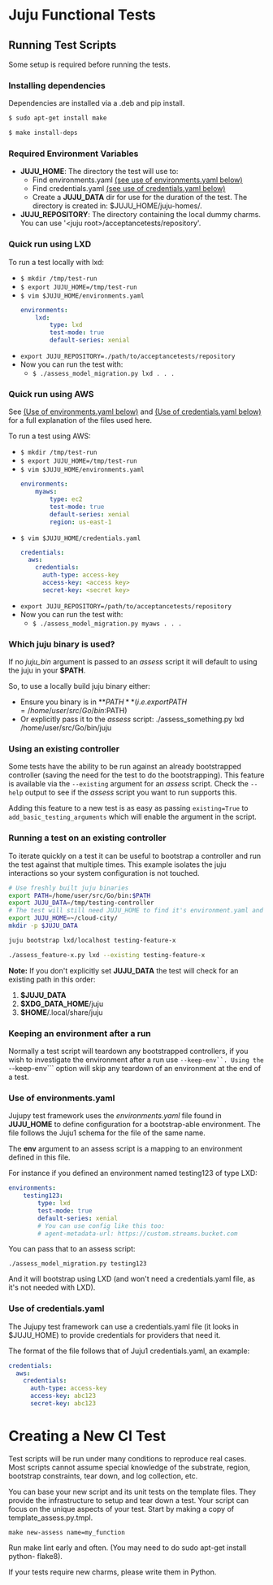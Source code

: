 # Juju Functional Tests

## Running Test Scripts 

Some setup is required before running the tests.

### Installing dependencies

Dependencies are installed via a .deb and pip install.

```bash
$ sudo apt-get install make

$ make install-deps
```

### Required Environment Variables

  * **JUJU_HOME**: The directory the test will use to:
     * Find environments.yaml [(see use of environments.yaml below)](#envs)
     * Find credentials.yaml [(see use of credentials.yaml below)](#envs-creds)     
     * Create a **JUJU_DATA** dir for use for the duration of the test. The directory is created in: $JUJU_HOME/juju-homes/.
  * **JUJU_REPOSITORY**: The directory containing the local dummy charms. You can use '\<juju root\>/acceptancetests/repository'.


### Quick run using LXD
To run a test locally with lxd:

  * ```$ mkdir /tmp/test-run```
  * ```$ export JUJU_HOME=/tmp/test-run```
  * ```$ vim $JUJU_HOME/environments.yaml```
    ```yaml
    environments:
        lxd:
            type: lxd
            test-mode: true
            default-series: xenial
    ```
  * ```export JUJU_REPOSITORY=./path/to/acceptancetests/repository```
  * Now you can run the test with:
     * ```$ ./assess_model_migration.py lxd . . .```

### Quick run using AWS

See [(Use of environments.yaml below)](#envs) and [(Use of credentials.yaml below)](#envs-creds) for a full explanation of the files used here.

To run a test using AWS:

  * ```$ mkdir /tmp/test-run```
  * ```$ export JUJU_HOME=/tmp/test-run```
  * ```$ vim $JUJU_HOME/environments.yaml```
    ```yaml
    environments:
        myaws:
            type: ec2
            test-mode: true
            default-series: xenial
            region: us-east-1
    ```
  * ```$ vim $JUJU_HOME/credentials.yaml```
    ```yaml
    credentials:
      aws:
        credentials:
          auth-type: access-key
          access-key: <access key>
          secret-key: <secret key>
    ```
  * ```export JUJU_REPOSITORY=/path/to/acceptancetests/repository```
  * Now you can run the test with:
     * ```$ ./assess_model_migration.py myaws . . .```

### Which juju binary is used?

If no *juju_bin* argument is passed to an *assess* script it will default to using the juju in your **$PATH**.

So, to use a locally build juju binary either:

  * Ensure you binary is in **$PATH** (i.e. export PATH=/home/user/src/Go/bin:$PATH)
  * Or explicitly pass it to the *assess* script: ./assess_something.py lxd  /home/user/src/Go/bin/juju

### Using an existing controller

Some tests have the ability to be run against an already bootstrapped controller (saving the need for the test to do the bootstrapping).
This feature is available via the ```--existing``` argument for an *assess* script. Check the  ```--help``` output to see if the *assess* script you want to run supports this.

Adding this feature to a new test is as easy as passing ```existing=True``` to ```add_basic_testing_arguments``` which will enable the argument in the script.

### Running a test on an existing controller

To iterate quickly on a test it can be useful to bootstrap a controller and run the test against that multiple times.
This example isolates the juju interactions so your system configuration is not touched.

```bash
# Use freshly built juju binaries
export PATH=/home/user/src/Go/bin:$PATH
export JUJU_DATA=/tmp/testing-controller
# The test will still need JUJU_HOME to find it's environment.yaml and credentials.yaml
export JUJU_HOME=~/cloud-city/
mkdir -p $JUJU_DATA

juju bootstrap lxd/localhost testing-feature-x

./assess_feature-x.py lxd --existing testing-feature-x
```

**Note:** If you don't explicitly set **JUJU_DATA** the test will check for an existing path in this order:

  1. **$JUJU_DATA**
  1. **$XDG_DATA_HOME**/juju
  1. **$HOME**/.local/share/juju
  
### Keeping an environment after a run

Normally a test script will teardown any bootstrapped controllers, if you wish to investigate the environment after a run use ```--keep-env``.
Using the ```--keep-env``` option will skip any teardown of an environment at the end of a test.

### Use of environments.yaml<a name="envs"></a>

Jujupy test framework uses the *environments.yaml* file found in **JUJU_HOME** to define configuration for a bootstrap-able environment.
The file follows the Juju1 schema for the file of the same name.

The **env** argument to an assess script is a mapping to an environment defined in this file.

For instance if you defined an environment named testing123 of type LXD:

```yaml
environments:
    testing123:
        type: lxd
        test-mode: true
        default-series: xenial
        # You can use config like this too:
        # agent-metadata-url: https://custom.streams.bucket.com
```

You can pass that to an assess script:

```./assess_model_migration.py testing123```

And it will bootstrap using LXD (and won't need a credentials.yaml file, as it's not needed with LXD).

### Use of credentials.yaml<a name="envs-creds"></a>

The Jujupy test framework can use a credentials.yaml file (it looks in $JUJU_HOME) to provide credentials for providers that need it.

The format of the file follows that of Juju1 credentials.yaml, an example:

```yaml
credentials:
  aws:
    credentials:
      auth-type: access-key
      access-key: abc123
      secret-key: abc123
```

# Creating a New CI Test

Test scripts will be run under many conditions to reproduce real cases.
Most scripts cannot assume special knowledge of the substrate, region,
bootstrap constraints, tear down, and log collection, etc.

You can base your new script and its unit tests on the template files.
They provide the infrastructure to setup and tear down a test. Your script
can focus on the unique aspects of your test. Start by making a copy of
template_assess.py.tmpl.

    make new-assess name=my_function

Run make lint early and often. (You may need to do sudo apt-get install python-
flake8).

If your tests require new charms, please write them in Python.
